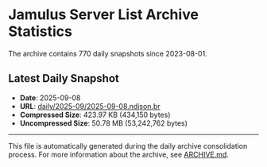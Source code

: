 # Jamulus Server List Archive Statistics

The archive contains 770 daily snapshots since 2023-08-01.

## Latest Daily Snapshot

- **Date**: 2025-09-08
- **URL**: [daily/2025-09/2025-09-08.ndjson.br](https://jamulus-archive.ap-south-1.linodeobjects.com/main/daily/2025-09/2025-09-08.ndjson.br)
- **Compressed Size**: 423.97 KB (434,150 bytes)
- **Uncompressed Size**: 50.78 MB (53,242,762 bytes)

---

This file is automatically generated during the daily archive consolidation process.
For more information about the archive, see [ARCHIVE.md](ARCHIVE.md).
